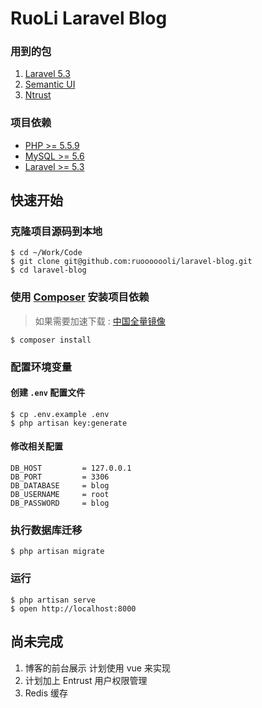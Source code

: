 # RuoLi Laravel Blog


### 用到的包
1. [Laravel 5.3](https://laravel.com/)
2. [Semantic UI](http://semantic-ui.com/)
3. [Ntrust](https://github.com/klaravel/ntrust)

### 项目依赖
- [PHP >= 5.5.9](http://php.net/)
- [MySQL >= 5.6](https://www.mysql.com/)
- [Laravel >= 5.3](http://laravel.com/)


## 快速开始

### 克隆项目源码到本地
```
$ cd ~/Work/Code
$ git clone git@github.com:ruooooooli/laravel-blog.git
$ cd laravel-blog
```

### 使用 [Composer](https://getcomposer.org/) 安装项目依赖

> 如果需要加速下载 : [中国全量镜像](http://pkg.phpcomposer.com/)

```
$ composer install
```

### 配置环境变量
#### 创建 `.env` 配置文件
```
$ cp .env.example .env
$ php artisan key:generate
```

#### 修改相关配置
```
DB_HOST         = 127.0.0.1
DB_PORT         = 3306
DB_DATABASE     = blog
DB_USERNAME     = root
DB_PASSWORD     = blog
```

### 执行数据库迁移
```
$ php artisan migrate
```

### 运行
```
$ php artisan serve
$ open http://localhost:8000
```

## 尚未完成
1. 博客的前台展示 计划使用 vue 来实现
2. 计划加上 Entrust 用户权限管理
3. Redis 缓存
